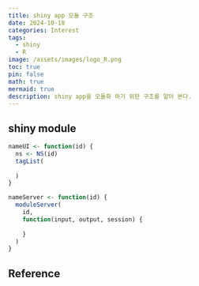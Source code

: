 ```yaml
---
title: shiny app 모듈 구조
date: 2024-10-18
categories: Interest
tags:
  - shiny
  - R
image: /assets/images/logo_R.png
toc: true
pin: false
math: true
mermaid: true
description: shiny app을 모듈화 하기 위한 구조를 알아 본다.
---
```


## shiny module

```r
nameUI <- function(id) {
  ns <- NS(id)
  tagList(
  
  )
}

nameServer <- function(id) {
  moduleServer(
    id,
    function(input, output, session) {
      
    }
  )
}
```

## Reference

